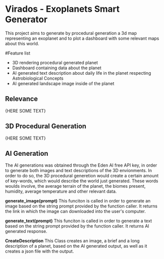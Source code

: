 # Virados - Exoplanets Smart Generator
This project aims to generate by procedural generation a 3d map representing an exoplanet and to plot a dashboard with some relevant maps about this world.

#Feature list 
- 3D rendering procedural generated planet
- Dashboard containing data about the planet
- AI generated text description about daily life in the planet respecting Astrobiological Concepts
- AI generated landscape image inside of the planet

## Relevance
{HERE SOME TEXT}

## 3D Procedural Generation
{HERE SOME TEXT}

## AI Generation
The AI generations was obtained through the Eden AI free API key, in order to generate both images and text descriptions of the 3D envionments. In order to do so, the 3D procedural generetion would create a certain amount of key-words, which would describe the world just generated. These words woulds involve, the average terrain of the planet, the biomes present, humidity, average temperature and other relevant data.

**generate_image(prompt)**
This funciton is called in order to generate an image based on the string prompt provided by the function caller.
It returns the link in which the image can downloaded into the user's computer.

**generate_text(prompt)**
This funciton is called in order to generate a text based on the string prompt provided by the function caller.
It returns AI generated response.

**CreateDescription**
This Class creates an image, a brief and a long description of a planet, based on the AI generated output, as well as it creates a json file with the output.
  
  
